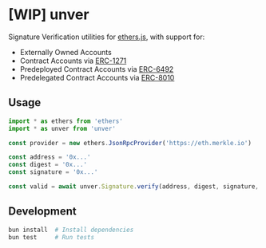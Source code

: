 # [WIP] unver

Signature Verification utilities for [ethers.js](https://github.com/ethers-io/ethers.js), with support for:
- Externally Owned Accounts
- Contract Accounts via [ERC-1271](https://eips.ethereum.org/EIPS/eip-1271)
- Predeployed Contract Accounts via [ERC-6492](https://eips.ethereum.org/EIPS/eip-6492)
- Predelegated Contract Accounts via [ERC-8010](https://github.com/jxom/ERCs/blob/799f618e1f9b7ad1dcdf3ccc46b9b7a9309c086f/ERCS/erc-8010.md)

## Usage

```ts
import * as ethers from 'ethers'
import * as unver from 'unver'

const provider = new ethers.JsonRpcProvider('https://eth.merkle.io')

const address = '0x...'
const digest = '0x...'
const signature = '0x...'

const valid = await unver.Signature.verify(address, digest, signature, provider)
```

## Development

```bash
bun install  # Install dependencies
bun test     # Run tests
```
